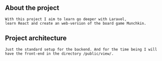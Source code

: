 ## About the project

    With this project I aim to learn go deeper with Laravel,
    learn React and create an web-version of the board game Munchkin.

## Project architecture

    Just the standard setup for the backend. And for the time being I will have the front-end in the directory /public/view/.